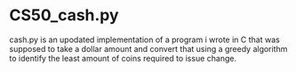 # CS50_cash.py

cash.py is an upodated implementation of a program i wrote in C that was supposed to take a dollar amount and convert that using a greedy algorithm to identify the least amount of coins required to issue change. 
